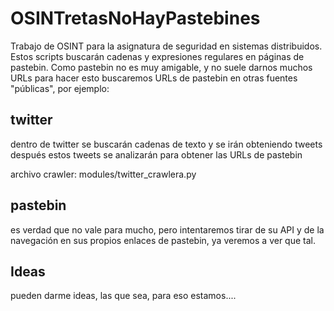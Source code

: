 # OSINTretasNoHayPastebines

Trabajo de OSINT para la asignatura de seguridad en sistemas distribuidos.
Estos scripts buscarán cadenas y expresiones regulares en páginas de pastebin.
Como pastebin no es muy amigable, y no suele darnos muchos URLs para hacer esto
buscaremos URLs de pastebin en otras fuentes "públicas", por ejemplo:

## twitter
dentro de twitter se buscarán cadenas de texto y se irán obteniendo tweets
después estos tweets se analizarán para obtener las URLs de pastebin

archivo crawler: modules/twitter_crawlera.py

## pastebin
es verdad que no vale para mucho, pero intentaremos tirar de su API y de la 
navegación en sus propios enlaces de pastebin, ya veremos a ver que tal.

## Ideas
pueden darme ideas, las que sea, para eso estamos....
